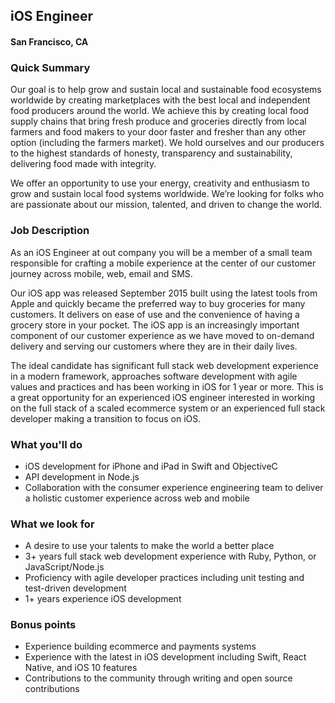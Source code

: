 ## iOS Engineer
#### San Francisco, CA

### Quick Summary
Our goal is to help grow and sustain local and sustainable food ecosystems worldwide by creating marketplaces with the best local and independent food producers around the world. We achieve this by creating local food supply chains that bring fresh produce and groceries directly from local farmers and food makers to your door faster and fresher than any other option (including the farmers market). We hold ourselves and our producers to the highest standards of honesty, transparency and sustainability, delivering food made with integrity.

We offer an opportunity to use your energy, creativity and enthusiasm to grow and sustain local food systems worldwide. We’re looking for folks who are passionate about our mission, talented, and driven to change the world.

### Job Description
As an iOS Engineer at out company you will be a member of a small team responsible for crafting a mobile experience at the center of our customer journey across mobile, web, email and SMS.

Our iOS app was released September 2015 built using the latest tools from Apple and quickly became the preferred way to buy groceries for many customers. It delivers on ease of use and the convenience of having a grocery store in your pocket. The iOS app is an increasingly important component of our customer experience as we have moved to on-demand delivery and serving our customers where they are in their daily lives.

The ideal candidate has significant full stack web development experience in a modern framework, approaches software development with agile values and practices and has been working in iOS for 1 year or more. This is a great opportunity for an experienced iOS engineer interested in working on the full stack of a scaled ecommerce system or an experienced full stack developer making a transition to focus on iOS.

### What you'll do
+	iOS development for iPhone and iPad in Swift and ObjectiveC
+	API development in Node.js
+	Collaboration with the consumer experience engineering team to deliver a holistic customer experience across web and mobile

### What we look for
+	A desire to use your talents to make the world a better place
+	3+ years full stack web development experience with Ruby, Python, or JavaScript/Node.js
+	Proficiency with agile developer practices including unit testing and test-driven development
+	1+ years experience iOS development

### Bonus points
+	Experience building ecommerce and payments systems
+	Experience with the latest in iOS development including Swift, React Native, and iOS 10 features
+	Contributions to the community through writing and open source contributions
